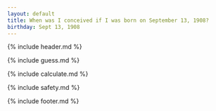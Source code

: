 ```yaml
---
layout: default
title: When was I conceived if I was born on September 13, 1908?
birthday: Sept 13, 1908
---
```


{% include header.md %}

{% include guess.md %}

{% include calculate.md %}

{% include safety.md %}

{% include footer.md %}



